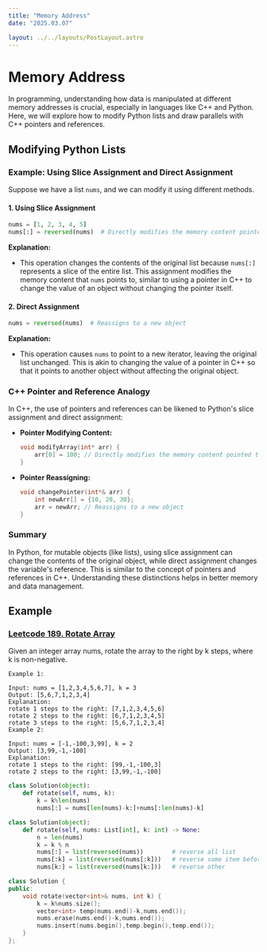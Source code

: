 ```yaml
---
title: "Memory Address"
date: "2025.03.07"

layout: ../../layouts/PostLayout.astro
---
```

# Memory Address

In programming, understanding how data is manipulated at different memory addresses is crucial, especially in languages like C++ and Python. Here, we will explore how to modify Python lists and draw parallels with C++ pointers and references.

## Modifying Python Lists

### Example: Using Slice Assignment and Direct Assignment

Suppose we have a list `nums`, and we can modify it using different methods.

#### 1. Using Slice Assignment

```python
nums = [1, 2, 3, 4, 5]
nums[:] = reversed(nums)  # Directly modifies the memory content pointed to
```

**Explanation:**
- This operation changes the contents of the original list because `nums[:]` represents a slice of the entire list. This assignment modifies the memory content that `nums` points to, similar to using a pointer in C++ to change the value of an object without changing the pointer itself.

#### 2. Direct Assignment

```python
nums = reversed(nums)  # Reassigns to a new object
```

**Explanation:**
- This operation causes `nums` to point to a new iterator, leaving the original list unchanged. This is akin to changing the value of a pointer in C++ so that it points to another object without affecting the original object.

### C++ Pointer and Reference Analogy

In C++, the use of pointers and references can be likened to Python's slice assignment and direct assignment:

- **Pointer Modifying Content:** 
  ```cpp
  void modifyArray(int* arr) {
      arr[0] = 100; // Directly modifies the memory content pointed to
  }
  ```

- **Pointer Reassigning:**
  ```cpp
  void changePointer(int*& arr) {
      int newArr[] = {10, 20, 30};
      arr = newArr; // Reassigns to a new object
  }
  ```

### Summary

In Python, for mutable objects (like lists), using slice assignment can change the contents of the original object, while direct assignment changes the variable's reference. This is similar to the concept of pointers and references in C++. Understanding these distinctions helps in better memory and data management.

## Example

### [Leetcode 189. Rotate Array](https://leetcode.com/problems/rotate-array/description/?envType=study-plan-v2&envId=top-interview-150)

Given an integer array nums, rotate the array to the right by k steps, where k is non-negative.
```
Example 1:

Input: nums = [1,2,3,4,5,6,7], k = 3
Output: [5,6,7,1,2,3,4]
Explanation:
rotate 1 steps to the right: [7,1,2,3,4,5,6]
rotate 2 steps to the right: [6,7,1,2,3,4,5]
rotate 3 steps to the right: [5,6,7,1,2,3,4]
Example 2:

Input: nums = [-1,-100,3,99], k = 2
Output: [3,99,-1,-100]
Explanation: 
rotate 1 steps to the right: [99,-1,-100,3]
rotate 2 steps to the right: [3,99,-1,-100]
```
```python
class Solution(object):
    def rotate(self, nums, k):
        k = k%len(nums)
        nums[:] = nums[len(nums)-k:]+nums[:len(nums)-k]
```

```python
class Solution(object):
    def rotate(self, nums: List[int], k: int) -> None:
        n = len(nums)
        k = k % n
        nums[:] = list(reversed(nums))        # reverse all list
        nums[:k] = list(reversed(nums[:k]))   # reverse some item before k
        nums[k:] = list(reversed(nums[k:]))   # reverse other
```

``` cpp
class Solution {
public:
    void rotate(vector<int>& nums, int k) {
        k = k%nums.size();
        vector<int> temp(nums.end()-k,nums.end());
        nums.erase(nums.end()-k,nums.end());
        nums.insert(nums.begin(),temp.begin(),temp.end());
    }
};
```